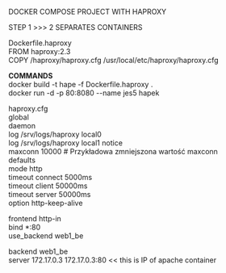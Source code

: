 DOCKER COMPOSE PROJECT WITH HAPROXY



STEP 1 >>> 2 SEPARATES CONTAINERS  


Dockerfile.haproxy  
  FROM haproxy:2.3  
  COPY /haproxy/haproxy.cfg /usr/local/etc/haproxy/haproxy.cfg  

<b>COMMANDS</b>  
docker build -t hape -f Dockerfile.haproxy .  
docker run -d -p 80:8080 --name jes5 hapek  

haproxy.cfg  
global  
    daemon  
    log /srv/logs/haproxy local0  
    log /srv/logs/haproxy local1 notice  
    maxconn 10000 # Przykładowa zmniejszona wartość maxconn  
defaults  
    mode    http  
    timeout connect 5000ms  
    timeout client 50000ms  
    timeout server 50000ms  
    option http-keep-alive  

frontend http-in  
    bind *:80  
    use_backend web1_be  


backend web1_be  
    server 172.17.0.3 172.17.0.3:80   << this is IP of apache container  



